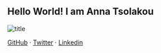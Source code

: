 ## Hello World! I am Anna Tsolakou

![title](https://avatars3.githubusercontent.com/u/15012967?s=460&u=8edc6eac77109e137fc0c5fcaca50b8f7307ccf4&v=4)

[GitHub](https://github.com/tsolakoua) · [Twitter](https://twitter.com/AnnaTsolakou) · [Linkedin](https://www.linkedin.com/in/tsolakouanna/)



